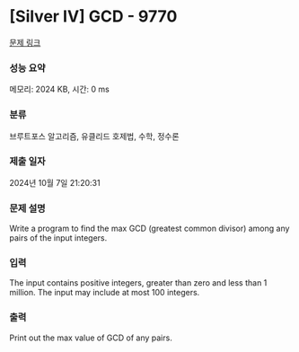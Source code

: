# [Silver IV] GCD - 9770 

[문제 링크](https://www.acmicpc.net/problem/9770) 

### 성능 요약

메모리: 2024 KB, 시간: 0 ms

### 분류

브루트포스 알고리즘, 유클리드 호제법, 수학, 정수론

### 제출 일자

2024년 10월 7일 21:20:31

### 문제 설명

<p>Write a program to find the max GCD (greatest common divisor) among any pairs of the input integers.</p>

### 입력 

 <p>The input contains positive integers, greater than zero and less than 1 million. The input may include at most 100 integers.</p>

### 출력 

 <p>Print out the max value of GCD of any pairs.</p>

